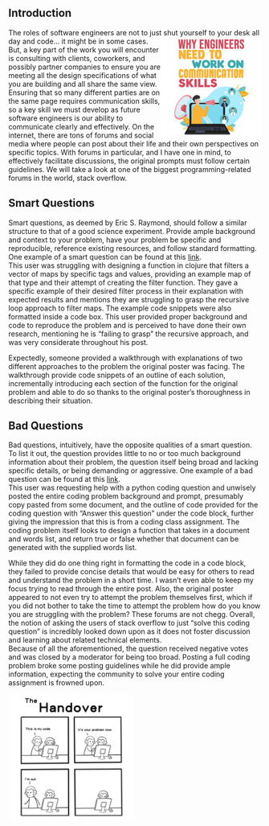 ## Introduction
The roles of software engineers are not to just shut yourself to your desk all day and code… it might be in some cases.<img src ="../img/smart-questions/smartQuestions-image.jpg" img align ="right" img height="200px">
<br> But, a key part of the work you will encounter is consulting with clients, coworkers, and possibly partner companies to ensure you are meeting all the design specifications of what you are building and all share the same view. Ensuring that so many different parties are on the same page requires communication skills, so a key skill we must develop as future software engineers is our ability to communicate clearly and effectively. On the internet, there are tons of forums and social media where people can post about their life and their own perspectives on specific topics. With forums in particular, and I have one in mind, to effectively facilitate discussions, the original prompts must follow certain guidelines. We will take a look at one of the biggest programming-related forums in the world, stack overflow.


## Smart Questions
Smart questions, as deemed by Eric S. Raymond, should follow a similar structure to that of a good science experiment. Provide ample background and context to your problem, have your problem be specific and reproducible, reference existing resources, and follow standard formatting. One example of a smart question can be found at this [link](https://stackoverflow.com/questions/37470349/clojure-filtering-a-vector-of-maps-by-keys-existence-and-values).<br>
This user was struggling with designing a function in clojure that filters a vector of maps by specific tags and values, providing an example map of that type and their attempt of creating the filter function. They gave a specific example of their desired filter process in their explanation with expected results and mentions they are struggling to grasp the recursive loop approach to filter maps. The example code snippets were also formatted inside a code box. This user provided proper background and code to reproduce the problem and is perceived to have done their own research, mentioning he is “failing to grasp” the recursive approach, and was very considerate throughout his post.<br>

Expectedly, someone provided a walkthrough with explanations of two different approaches to the problem the original poster was facing. The walkthrough provide code snippets of an outline of each solution, incrementally introducing each section of the function for the original problem and able to do so thanks to the original poster’s thoroughness in describing their situation.

## Bad Questions
Bad questions, intuitively, have the opposite qualities of a smart question. To list it out, the question provides little to no or too much background information about their problem, the question itself being broad and lacking specific details, or being demanding or aggressive. One example of a bad question can be found at this [link](https://stackoverflow.com/questions/78977067/can-anybody-solve-this-coding-questions).<br>
This user was requesting help with a python coding question and unwisely posted the entire coding problem background and prompt, presumably copy pasted from some document, and the outline of code provided for the coding question with “Answer this question” under the code block, further giving the impression that this is from a coding class assignment. The coding problem itself looks to design a function that takes in a document and words list, and return true or false whether that document can be generated with  the supplied words list.<br>

While they did do one thing right in formatting the code in a code block, they failed to provide concise details that would be easy for others to read and understand the problem in a short time. I wasn’t even able to keep my focus trying to read through the entire post. Also, the original poster appeared to not even try to attempt the problem themselves first, which if you did not bother to take the time to attempt the problem how do you know you are struggling with the problem? These forums are not chegg. Overall, the notion of asking the users of stack overflow to just “solve this coding question” is incredibly looked down upon as it does not foster discussion and learning about related technical elements. <br>
Because of all the aforementioned, the question received negative votes and was closed by a moderator for being too broad. Posting a full coding problem broke some posting guidelines while he did provide ample information, expecting the community to solve your entire coding assignment is frowned upon.

<img src ="../img/smart-questions/badQuestions-image.jpg" img align ="left" img height="250px">